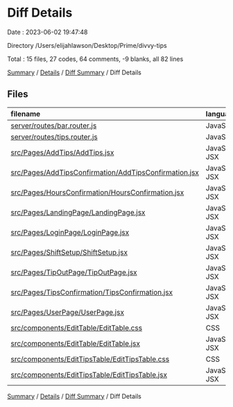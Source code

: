 # Diff Details

Date : 2023-06-02 19:47:48

Directory /Users/elijahlawson/Desktop/Prime/divvy-tips

Total : 15 files,  27 codes, 64 comments, -9 blanks, all 82 lines

[Summary](results.md) / [Details](details.md) / [Diff Summary](diff.md) / Diff Details

## Files
| filename | language | code | comment | blank | total |
| :--- | :--- | ---: | ---: | ---: | ---: |
| [server/routes/bar.router.js](/server/routes/bar.router.js) | JavaScript | 0 | 0 | 1 | 1 |
| [server/routes/tips.router.js](/server/routes/tips.router.js) | JavaScript | 0 | 11 | 2 | 13 |
| [src/Pages/AddTips/AddTips.jsx](/src/Pages/AddTips/AddTips.jsx) | JavaScript JSX | 6 | 0 | 1 | 7 |
| [src/Pages/AddTipsConfirmation/AddTipsConfirmation.jsx](/src/Pages/AddTipsConfirmation/AddTipsConfirmation.jsx) | JavaScript JSX | 5 | 0 | 2 | 7 |
| [src/Pages/HoursConfirmation/HoursConfirmation.jsx](/src/Pages/HoursConfirmation/HoursConfirmation.jsx) | JavaScript JSX | -1 | 1 | -2 | -2 |
| [src/Pages/LandingPage/LandingPage.jsx](/src/Pages/LandingPage/LandingPage.jsx) | JavaScript JSX | -5 | 16 | -2 | 9 |
| [src/Pages/LoginPage/LoginPage.jsx](/src/Pages/LoginPage/LoginPage.jsx) | JavaScript JSX | 1 | 0 | 0 | 1 |
| [src/Pages/ShiftSetup/ShiftSetup.jsx](/src/Pages/ShiftSetup/ShiftSetup.jsx) | JavaScript JSX | 6 | 0 | 0 | 6 |
| [src/Pages/TipOutPage/TipOutPage.jsx](/src/Pages/TipOutPage/TipOutPage.jsx) | JavaScript JSX | 0 | 0 | -1 | -1 |
| [src/Pages/TipsConfirmation/TipsConfirmation.jsx](/src/Pages/TipsConfirmation/TipsConfirmation.jsx) | JavaScript JSX | 0 | -5 | -2 | -7 |
| [src/Pages/UserPage/UserPage.jsx](/src/Pages/UserPage/UserPage.jsx) | JavaScript JSX | 5 | 0 | -2 | 3 |
| [src/components/EditTable/EditTable.css](/src/components/EditTable/EditTable.css) | CSS | 9 | 0 | 0 | 9 |
| [src/components/EditTable/EditTable.jsx](/src/components/EditTable/EditTable.jsx) | JavaScript JSX | -5 | 24 | -3 | 16 |
| [src/components/EditTipsTable/EditTipsTable.css](/src/components/EditTipsTable/EditTipsTable.css) | CSS | 9 | 0 | 0 | 9 |
| [src/components/EditTipsTable/EditTipsTable.jsx](/src/components/EditTipsTable/EditTipsTable.jsx) | JavaScript JSX | -3 | 17 | -3 | 11 |

[Summary](results.md) / [Details](details.md) / [Diff Summary](diff.md) / Diff Details
